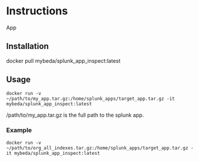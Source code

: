 # Instructions

App

## Installation

docker pull mybeda/splunk_app_inspect:latest

## Usage
```
docker run -v ~/path/to/my_app.tar.gz:/home/splunk_apps/target_app.tar.gz -it mybeda/splunk_app_inspect:latest
```
/path/to/my_app.tar.gz is the full path to the splunk app.

### Example
```
docker run -v ~/path/to/org_all_indexes.tar.gz:/home/splunk_apps/target_app.tar.gz -it mybeda/splunk_app_inspect:latest
```